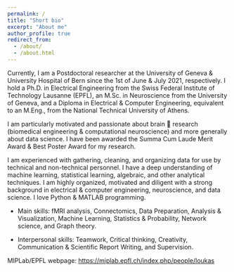 ```yaml
---
permalink: /
title: "Short bio"
excerpt: "About me"
author_profile: true
redirect_from: 
  - /about/
  - /about.html
---
```


<meta name="google-site-verification" content="-KXtUwKiZPbH6QKiAJTOFGx7X1oFTnGS4dZLv7eq3Xg" />

Currently, I am a Postdoctoral researcher at the University of Geneva & University Hospital of Bern since the 1st of June & July 2021, respectively. I hold a Ph.D. in Electrical Engineering from the Swiss Federal Institute of Technology Lausanne (EPFL), an M.Sc. in Neuroscience from the University of Geneva, and a Diploma in Electrical & Computer Engineering, equivalent to an M.Eng., from the National Technical University of Athens.

I am particularly motivated and passionate about brain 🧠 research (biomedical engineering & computational neuroscience) and more generally about data science. I have been awarded the Summa Cum Laude Merit Award & Best Poster Award for my research.

I am experienced with gathering, cleaning, and organizing data for use by technical and non-technical personnel. I have a deep understanding of machine learning, statistical learning, algebraic, and other analytical techniques. I am highly organized, motivated and diligent with a strong background in electrical & computer engineering, neuroscience, and data science. I love Python & MATLAB programming.


- Main skills: fMRI analysis, Connectomics, Data Preparation, Analysis & Visualization, Machine Learning, Statistics & Probability, Network science, and Graph theory.

- Interpersonal skills: Teamwork, Critical thinking, Creativity, Communication & Scientific Report Writing, and Supervision.

MIPLab/EPFL webpage: <https://miplab.epfl.ch/index.php/people/loukas>

